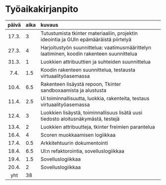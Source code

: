 # Työaikakirjanpito

| päivä | aika | kuvaus  |
| :----:|:-----| :-----|
| 17.3. | 3    | Tutustumista tkinter materiaaliin, projektin ideointia ja GUIn epämääräistä piirtelyä |
| 27.3. | 4    | Harjoitustyön suunnittelua: vaatimusmäärittelyn laatiminen, koodin rakenteen suunnittelua |
| 31.3. | 1    | Luokkien attribuuttien ja suhteiden suunnittelua |
| 7.4.  | 1.5  | Koodin rakenteen suunnittelua, testausta virtuaalityöasemassa |
| 10.4. | 6.5  | Rakenteen lisäystä repoon, Tkinter sandboxaamista ja alustusta|
| 11.4. | 2.5  | Ui toiminnallisuutta, luokkia, rakenteita, testaus virtuaalityöasemassa |
| 12.4. | 3 | Luokkien lisäystä, toiminnallisuus lisätä uusi tiedosto aloitusnäkymästä, testejä |
| 13.4. | 2 | Luokkien attribuutteja, tkinter freimien parantelua |
| 16.4. | 4 | Scoren muokkaamisen logiikkaa |
| 17.4. | 0.5 | Arkkitehtuurin dokumentointi |
| 18.4. | 6.5 | UI:n refaktorointia, sovelluslogiikkaa |
| 19.4. | 1.5 | Sovelluslogiikkaa |
| 20.4. | 2 | Sovelluslogiikkaa |
| yht   | 38   | | 

